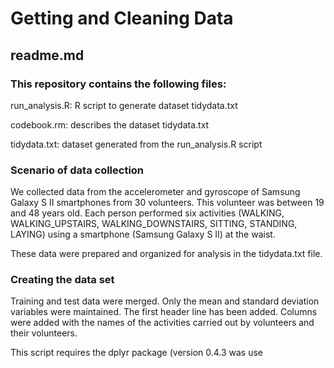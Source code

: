 # Getting and Cleaning Data

## readme.md

### This repository contains the following files:

run_analysis.R: R script to generate dataset tidydata.txt

codebook.rm: describes the dataset tidydata.txt

tidydata.txt: dataset generated from the run_analysis.R script

### Scenario of data collection

We collected data from the accelerometer and gyroscope of Samsung Galaxy S II smartphones from 30 volunteers. This volunteer was between 19 and 48 years old. Each person performed six activities (WALKING, WALKING_UPSTAIRS, WALKING_DOWNSTAIRS, SITTING, STANDING, LAYING) using a smartphone (Samsung Galaxy S II) at the waist.

These data were prepared and organized for analysis in the tidydata.txt file.

### Creating the data set

Training and test data were merged. Only the mean and standard deviation variables were maintained. The first header line has been added. Columns were added with the names of the activities carried out by volunteers and their volunteers.

This script requires the dplyr package (version 0.4.3 was use

